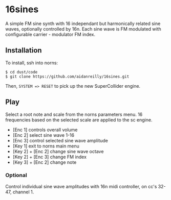 # 16sines

A simple FM sine synth with 16 independant but harmonically related sine waves, optionally controlled by 16n. Each sine wave is FM modulated with configurable carrier - modulator FM index.

## Installation

To install, ssh into norns:  

	$ cd dust/code
	$ git clone https://github.com/aidanreilly/16sines.git

Then, `SYSTEM => RESET` to pick up the new SuperCollider engine.

## Play

Select a root note and scale from the norns parameters menu. 16 frequencies based on the selected scale are applied to the sc engine.  

* [Enc 1] controls overall volume
* [Enc 2] select sine wave 1-16
* [Enc 3] control selected sine wave amplitude
* [Key 1] exit to norns main menu
* [Key 2] + [Enc 2] change sine wave octave
* [Key 2] + [Enc 3] change FM index
* [Key 3] + [Enc 2] change note

### Optional

Control individual sine wave amplitudes with 16n midi controller, on cc's 32-47, channel 1.


